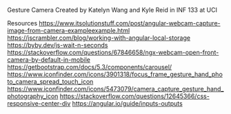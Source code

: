 Gesture Camera Created by Katelyn Wang and Kyle Reid in INF 133 at UCI

Resources
https://www.itsolutionstuff.com/post/angular-webcam-capture-image-from-camera-exampleexample.html
https://jscrambler.com/blog/working-with-angular-local-storage
https://byby.dev/js-wait-n-seconds
https://stackoverflow.com/questions/67846658/ngx-webcam-open-front-camera-by-default-in-mobile
https://getbootstrap.com/docs/5.3/components/carousel/
https://www.iconfinder.com/icons/3901318/focus_frame_gesture_hand_photo_camera_spread_touch_icon
https://www.iconfinder.com/icons/5473079/camera_capture_gesture_hand_photography_icon
https://stackoverflow.com/questions/12645366/css-responsive-center-div
https://angular.io/guide/inputs-outputs
